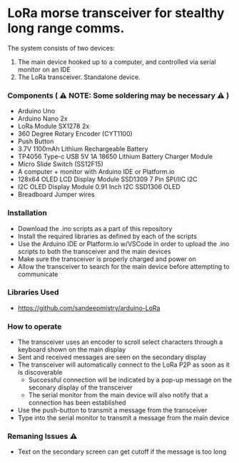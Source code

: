 # LoRa morse transceiver for stealthy long range comms.

The system consists of two devices: 
1) The main device hooked up to a computer, and controlled via serial monitor on an IDE
2) The LoRa transceiver. Standalone device.

### Components ( :warning: NOTE: Some soldering may be necessary :warning: )
- Arduino Uno
- Arduino Nano 2x
- LoRa Module SX1278 2x
- 360 Degree Rotary Encoder (CYT1100)
- Push Button
- 3.7V 1100mAh Lithium Rechargeable Battery
- TP4056 Type-c USB 5V 1A 18650 Lithium Battery Charger Module
- Micro Slide Switch (SS12F15)
- A computer + monitor with Arduino IDE or Platform.io
- 128x64 OLED LCD Display Module SSD1309 7 Pin SPI/IIC I2C
- I2C OLED Display Module 0.91 Inch I2C SSD1306 OLED
- Breadboard Jumper wires

### Installation
- Download the .ino scripts as a part of this repository
- Install the required libraries as defined by each of the scripts
- Use the Arduino IDE or Platform.io w/VSCode in order to upload the .ino scripts to both the transceiver and the main devices
- Make sure the transceiver is properly charged and power on
- Allow the transceiver to search for the main device before attempting to communicate

### Libraries Used
- https://github.com/sandeepmistry/arduino-LoRa

### How to operate
- The transceiver uses an encoder to scroll select characters through a keyboard shown on the main display
- Sent and received messages are seen on the secondary display
- The transceiver will automatically connect to the LoRa P2P as soon as it is discoverable
  - Successful connection will be indicated by a pop-up message on the seconary display of the transceiver
  - The serial monitor from the main device will also notify that a connection has been established
- Use the push-button to transmit a message from the transceiver
- Type into the serial monitor to transmit a message from the main device

### Remaning Issues :warning:
- Text on the secondary screen can get cutoff if the message is too long
